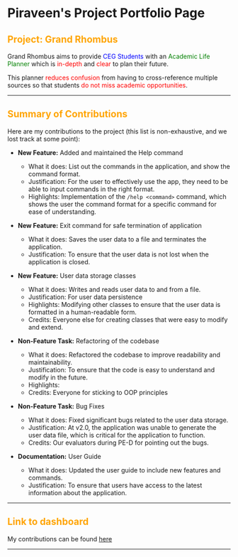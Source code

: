 <h1>Piraveen's Project Portfolio Page</h1>

<h2>
<span style="color:orange;">Project: Grand Rhombus</span>
</h2>
Grand Rhombus aims to provide <span style="color:blue;">CEG Students</span> with an <span style="color:green;">Academic Life Planner</span> which is <span style="color:red;"> in-depth </span> and <span style="color:red;"> clear </span> to plan their future.

This planner <span style="color:red;">reduces confusion</span> from having to cross-reference multiple 
sources so that students <span style="color:red;">do not miss academic opportunities</span>.

---

<h2>
<span style="color:orange;">Summary of Contributions</span>
</h2>

Here are my contributions to the project (this list is non-exhaustive, and we lost track at some point):

- **New Feature:** Added and maintained the Help command
  * What it does: List out the commands in the application, and show the command format.
  * Justification: For the user to effectively use the app, they need to be able to input commands in the right format.
  * Highlights: Implementation of the `/help <command>` command, which shows the user the command format for a specific command for ease of understanding.

- **New Feature:** Exit command for safe termination of application
  * What it does: Saves the user data to a file and terminates the application.
  * Justification: To ensure that the user data is not lost when the application is closed.

- **New Feature:** User data storage classes
  * What it does: Writes and reads user data to and from a file.
  * Justification: For user data persistence
  * Highlights: Modifying other classes to ensure that the user data is formatted in a human-readable form.
  * Credits: Everyone else for creating classes that were easy to modify and extend.

- **Non-Feature Task:** Refactoring of the codebase
  * What it does: Refactored the codebase to improve readability and maintainability.
  * Justification: To ensure that the code is easy to understand and modify in the future.
  * Highlights:
  * Credits: Everyone for sticking to OOP principles

- **Non-Feature Task:** Bug Fixes
  * What it does: Fixed significant bugs related to the user data storage.
  * Justification: At v2.0, the application was unable to generate the user data file, which is critical for the application to function.
  * Credits: Our evaluators during PE-D for pointing out the bugs.

- **Documentation:** User Guide
  * What it does: Updated the user guide to include new features and commands.
  * Justification: To ensure that users have access to the latest information about the application.

---

<h2>
<span style="color:orange;">Link to dashboard</span>
</h2>

My contributions can be found [here](https://nus-cs2113-ay2425s2.github.io/tp-dashboard/?search=thezerohour&breakdown=true)

---

